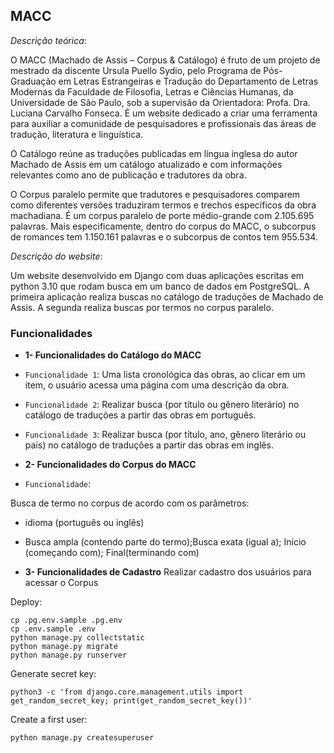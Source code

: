 ## MACC

*Descrição teórica*:

O MACC (Machado de Assis – Corpus & Catálogo) é fruto de um projeto de mestrado da discente Ursula Puello Sydio, pelo Programa de Pós-Graduação em Letras Estrangeiras e Tradução do Departamento de Letras Modernas da Faculdade de Filosofia, Letras e Ciências Humanas, da Universidade de São Paulo, sob a supervisão da Orientadora: Profa. Dra. Luciana Carvalho Fonseca. É um website dedicado a criar uma ferramenta para auxiliar a comunidade de pesquisadores e profissionais das áreas de tradução, literatura e linguística.
 
O Catálogo reúne as traduções publicadas em língua inglesa do autor Machado de Assis em um catálogo atualizado e com informações relevantes como ano de publicação e tradutores da obra.

O Corpus paralelo permite que tradutores e pesquisadores comparem como diferentes versões traduziram termos e trechos específicos da obra machadiana. É um corpus paralelo de porte médio-grande com 2.105.695 palavras. Mais especificamente, dentro do corpus do MACC, o subcorpus de romances tem 1.150.161 palavras e o subcorpus de contos tem 955.534.  


*Descrição do website*:

Um website desenvolvido em Django com duas aplicações escritas em python 3.10 que rodam busca em um banco de dados em PostgreSQL.
A primeira aplicação realiza buscas no catálogo de traduções de Machado de Assis.
A segunda realiza buscas por termos no corpus paralelo. 


### Funcionalidades


-   **1- Funcionalidades do Catálogo do MACC**

- `Funcionalidade 1`: 
Uma lista cronológica das obras, ao clicar em um item, o usuário acessa uma página com uma descrição da obra.

- `Funcionalidade 2`: 
Realizar busca (por título ou gênero literário) no catálogo de traduções a partir das obras em português.

- `Funcionalidade 3`: 
Realizar busca (por título, ano, gênero literário ou país) no catálogo de traduções a partir das obras em inglês.


-   **2- Funcionalidades do Corpus do MACC**

- `Funcionalidade`: 

Busca de termo no corpus de acordo com os parâmetros:
- idioma (português ou inglês) 
- Busca ampla (contendo parte do termo);Busca exata (igual a); Início (começando com); Final(terminando com)

-   **3- Funcionalidades de Cadastro**
Realizar cadastro dos usuários para acessar o Corpus
    

Deploy:

    cp .pg.env.sample .pg.env
    cp .env.sample .env
    python manage.py collectstatic
    python manage.py migrate
    python manage.py runserver

Generate secret key:

    python3 -c 'from django.core.management.utils import get_random_secret_key; print(get_random_secret_key())'

Create a first user:

    python manage.py createsuperuser

